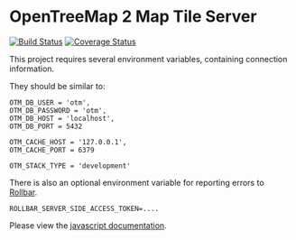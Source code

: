 # OpenTreeMap 2 Map Tile Server
[![Build Status](https://travis-ci.org/OpenTreeMap/otm-tiler.svg?branch=master)](https://travis-ci.org/OpenTreeMap/otm-tiler) [![Coverage Status](https://coveralls.io/repos/OpenTreeMap/otm-tiler/badge.png?branch=master)](https://coveralls.io/r/OpenTreeMap/otm-tiler?branch=master)

This project requires several environment variables, containing connection information.

They should be similar to:
```
OTM_DB_USER = 'otm',
OTM_DB_PASSWORD = 'otm',
OTM_DB_HOST = 'localhost',
OTM_DB_PORT = 5432

OTM_CACHE_HOST = '127.0.0.1',
OTM_CACHE_PORT = 6379

OTM_STACK_TYPE = 'development'
```

There is also an optional environment variable for reporting errors to [Rollbar](rollbar.com).
```
ROLLBAR_SERVER_SIDE_ACCESS_TOKEN=....
```

Please view the [javascript documentation](http://opentreemap.github.io/otm-tiler/server.html).
